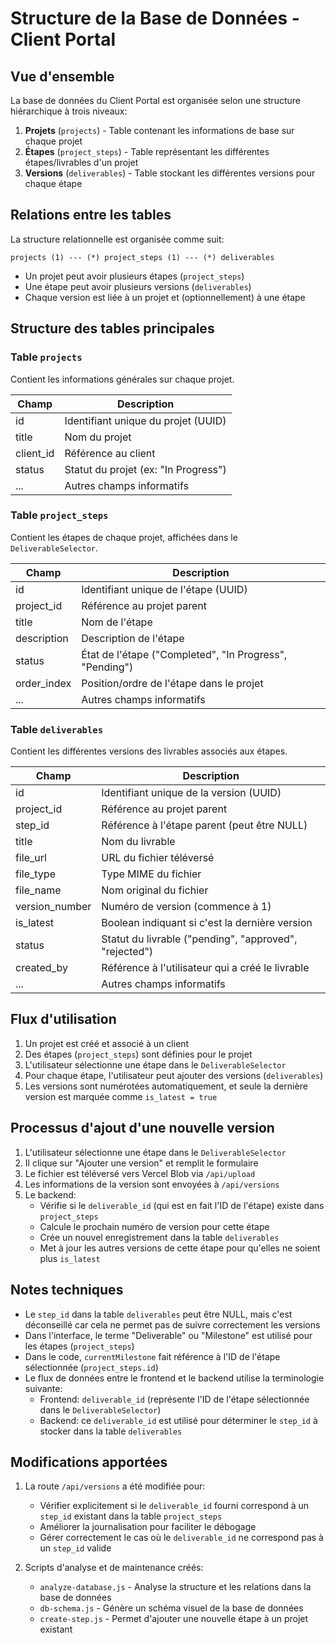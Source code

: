 # Structure de la Base de Données - Client Portal

## Vue d'ensemble

La base de données du Client Portal est organisée selon une structure hiérarchique à trois niveaux:

1. **Projets** (`projects`) - Table contenant les informations de base sur chaque projet
2. **Étapes** (`project_steps`) - Table représentant les différentes étapes/livrables d'un projet
3. **Versions** (`deliverables`) - Table stockant les différentes versions pour chaque étape

## Relations entre les tables

La structure relationnelle est organisée comme suit:

```
projects (1) --- (*) project_steps (1) --- (*) deliverables
```

- Un projet peut avoir plusieurs étapes (`project_steps`)
- Une étape peut avoir plusieurs versions (`deliverables`)
- Chaque version est liée à un projet et (optionnellement) à une étape

## Structure des tables principales

### Table `projects`

Contient les informations générales sur chaque projet.

| Champ | Description |
|-------|-------------|
| id | Identifiant unique du projet (UUID) |
| title | Nom du projet |
| client_id | Référence au client |
| status | Statut du projet (ex: "In Progress") |
| ... | Autres champs informatifs |

### Table `project_steps`

Contient les étapes de chaque projet, affichées dans le `DeliverableSelector`.

| Champ | Description |
|-------|-------------|
| id | Identifiant unique de l'étape (UUID) |
| project_id | Référence au projet parent |
| title | Nom de l'étape |
| description | Description de l'étape |
| status | État de l'étape ("Completed", "In Progress", "Pending") |
| order_index | Position/ordre de l'étape dans le projet |
| ... | Autres champs informatifs |

### Table `deliverables`

Contient les différentes versions des livrables associés aux étapes.

| Champ | Description |
|-------|-------------|
| id | Identifiant unique de la version (UUID) |
| project_id | Référence au projet parent |
| step_id | Référence à l'étape parent (peut être NULL) |
| title | Nom du livrable |
| file_url | URL du fichier téléversé |
| file_type | Type MIME du fichier |
| file_name | Nom original du fichier |
| version_number | Numéro de version (commence à 1) |
| is_latest | Boolean indiquant si c'est la dernière version |
| status | Statut du livrable ("pending", "approved", "rejected") |
| created_by | Référence à l'utilisateur qui a créé le livrable |
| ... | Autres champs informatifs |

## Flux d'utilisation

1. Un projet est créé et associé à un client
2. Des étapes (`project_steps`) sont définies pour le projet
3. L'utilisateur sélectionne une étape dans le `DeliverableSelector`
4. Pour chaque étape, l'utilisateur peut ajouter des versions (`deliverables`)
5. Les versions sont numérotées automatiquement, et seule la dernière version est marquée comme `is_latest = true`

## Processus d'ajout d'une nouvelle version

1. L'utilisateur sélectionne une étape dans le `DeliverableSelector`
2. Il clique sur "Ajouter une version" et remplit le formulaire
3. Le fichier est téléversé vers Vercel Blob via `/api/upload`
4. Les informations de la version sont envoyées à `/api/versions`
5. Le backend:
   - Vérifie si le `deliverable_id` (qui est en fait l'ID de l'étape) existe dans `project_steps`
   - Calcule le prochain numéro de version pour cette étape
   - Crée un nouvel enregistrement dans la table `deliverables`
   - Met à jour les autres versions de cette étape pour qu'elles ne soient plus `is_latest`

## Notes techniques

- Le `step_id` dans la table `deliverables` peut être NULL, mais c'est déconseillé car cela ne permet pas de suivre correctement les versions
- Dans l'interface, le terme "Deliverable" ou "Milestone" est utilisé pour les étapes (`project_steps`)
- Dans le code, `currentMilestone` fait référence à l'ID de l'étape sélectionnée (`project_steps.id`)
- Le flux de données entre le frontend et le backend utilise la terminologie suivante:
  - Frontend: `deliverable_id` (représente l'ID de l'étape sélectionnée dans le `DeliverableSelector`)
  - Backend: ce `deliverable_id` est utilisé pour déterminer le `step_id` à stocker dans la table `deliverables`

## Modifications apportées

1. La route `/api/versions` a été modifiée pour:
   - Vérifier explicitement si le `deliverable_id` fourni correspond à un `step_id` existant dans la table `project_steps`
   - Améliorer la journalisation pour faciliter le débogage
   - Gérer correctement le cas où le `deliverable_id` ne correspond pas à un `step_id` valide

2. Scripts d'analyse et de maintenance créés:
   - `analyze-database.js` - Analyse la structure et les relations dans la base de données
   - `db-schema.js` - Génère un schéma visuel de la base de données
   - `create-step.js` - Permet d'ajouter une nouvelle étape à un projet existant 